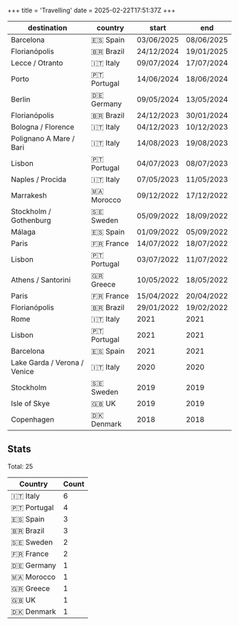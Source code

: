 +++
title = 'Travelling'
date = 2025-02-22T17:51:37Z
+++

| destination | country | start | end |
| --- | --- | --- | --- |
| Barcelona | 🇪🇸 Spain | 03/06/2025 | 08/06/2025 |
| Florianópolis | 🇧🇷 Brazil | 24/12/2024 | 19/01/2025 |
| Lecce / Otranto | 🇮🇹 Italy | 09/07/2024 | 17/07/2024 |
| Porto | 🇵🇹 Portugal | 14/06/2024 | 18/06/2024 |
| Berlin | 🇩🇪 Germany | 09/05/2024 | 13/05/2024 |
| Florianópolis | 🇧🇷 Brazil | 24/12/2023 | 30/01/2024 |
| Bologna / Florence | 🇮🇹 Italy | 04/12/2023 | 10/12/2023 |
| Polignano A Mare / Bari | 🇮🇹 Italy | 14/08/2023 | 19/08/2023 |
| Lisbon | 🇵🇹 Portugal | 04/07/2023 | 08/07/2023 |
| Naples / Procida | 🇮🇹 Italy | 07/05/2023 | 11/05/2023 |
| Marrakesh | 🇲🇦 Morocco | 09/12/2022 | 17/12/2022 |
| Stockholm / Gothenburg | 🇸🇪 Sweden | 05/09/2022 | 18/09/2022 |
| Málaga | 🇪🇸 Spain | 01/09/2022 | 05/09/2022 |
| Paris | 🇫🇷 France | 14/07/2022 | 18/07/2022 |
| Lisbon | 🇵🇹 Portugal | 03/07/2022 | 11/07/2022 |
| Athens / Santorini | 🇬🇷 Greece | 10/05/2022 | 18/05/2022 |
| Paris | 🇫🇷 France | 15/04/2022 | 20/04/2022 |
| Florianópolis | 🇧🇷 Brazil | 29/01/2022 | 19/02/2022 |
| Rome | 🇮🇹 Italy | 2021 | 2021 |
| Lisbon | 🇵🇹 Portugal | 2021 | 2021 |
| Barcelona | 🇪🇸 Spain | 2021 | 2021 |
| Lake Garda / Verona / Venice | 🇮🇹 Italy | 2020 | 2020 |
| Stockholm | 🇸🇪 Sweden | 2019 | 2019 |
| Isle of Skye | 🇬🇧 UK | 2019 | 2019 |
| Copenhagen | 🇩🇰 Denmark | 2018 | 2018 |

## Stats

Total: 25

| Country | Count |
|---------|-------|
| 🇮🇹 Italy | 6 |
| 🇵🇹 Portugal | 4 |
| 🇪🇸 Spain | 3 |
| 🇧🇷 Brazil | 3 |
| 🇸🇪 Sweden | 2 |
| 🇫🇷 France | 2 |
| 🇩🇪 Germany | 1 |
| 🇲🇦 Morocco | 1 |
| 🇬🇷 Greece | 1 |
| 🇬🇧 UK | 1 |
| 🇩🇰 Denmark | 1 |

